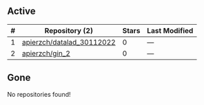 ## Active
| # | Repository (2) | Stars | Last Modified |
| --- | --- | --- | --- |
| 1 | [apierzch/datalad_30112022](https://gin.g-node.org/apierzch/datalad_30112022) | 0 | — |
| 2 | [apierzch/gin_2](https://gin.g-node.org/apierzch/gin_2) | 0 | — |

## Gone
No repositories found!
